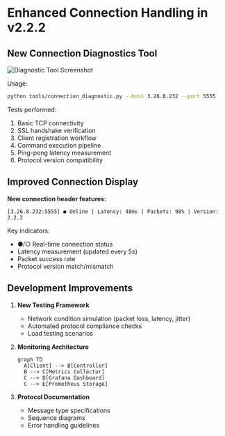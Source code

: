 # Enhanced Connection Handling in v2.2.2

## New Connection Diagnostics Tool

![Diagnostic Tool Screenshot](diags/v2.2.2-diagnostic-flow.png)

Usage:

```bash
python tools/connection_diagnostic.py --host 3.26.8.232 --port 5555
```

Tests performed:

1. Basic TCP connectivity
2. SSL handshake verification
3. Client registration workflow
4. Command execution pipeline
5. Ping-pong latency measurement
6. Protocol version compatibility

## Improved Connection Display

**New connection header features:**

```plaintext
[3.26.8.232:5555] ● Online | Latency: 48ms | Packets: 98% | Version: 2.2.2
```

Key indicators:

- ●/○ Real-time connection status
- Latency measurement (updated every 5s)
- Packet success rate
- Protocol version match/mismatch

## Development Improvements

1. **New Testing Framework**

   - Network condition simulation (packet loss, latency, jitter)
   - Automated protocol compliance checks
   - Load testing scenarios

2. **Monitoring Architecture**

   ```mermaid
   graph TD
     A[Client] --> B[Controller]
     B --> C[Metrics Collector]
     C --> D[Grafana Dashboard]
     C --> E[Prometheus Storage]
   ```

3. **Protocol Documentation**
   - Message type specifications
   - Sequence diagrams
   - Error handling guidelines

